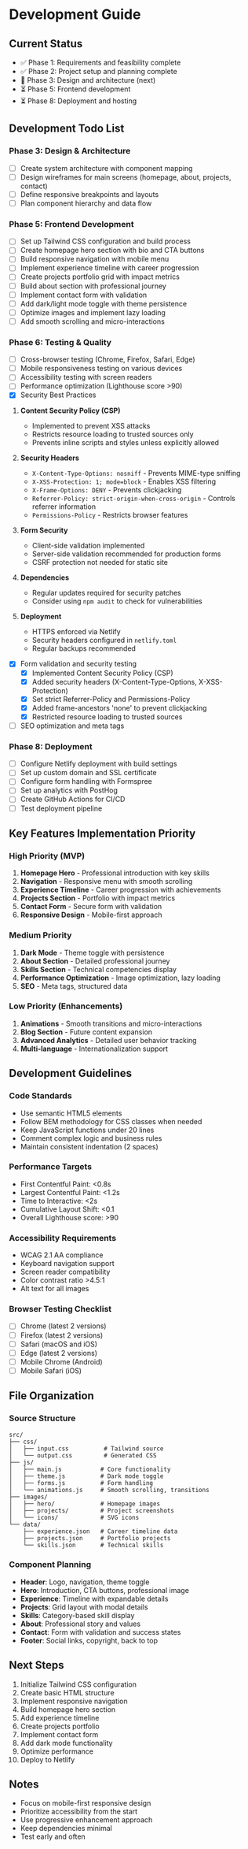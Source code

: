 # Development Guide

## Current Status
- ✅ Phase 1: Requirements and feasibility complete
- ✅ Phase 2: Project setup and planning complete
- 🔄 Phase 3: Design and architecture (next)
- ⏳ Phase 5: Frontend development
- ⏳ Phase 8: Deployment and hosting

## Development Todo List

### Phase 3: Design & Architecture
- [ ] Create system architecture with component mapping
- [ ] Design wireframes for main screens (homepage, about, projects, contact)
- [ ] Define responsive breakpoints and layouts
- [ ] Plan component hierarchy and data flow

### Phase 5: Frontend Development
- [ ] Set up Tailwind CSS configuration and build process
- [ ] Create homepage hero section with bio and CTA buttons
- [ ] Build responsive navigation with mobile menu
- [ ] Implement experience timeline with career progression
- [ ] Create projects portfolio grid with impact metrics
- [ ] Build about section with professional journey
- [ ] Implement contact form with validation
- [ ] Add dark/light mode toggle with theme persistence
- [ ] Optimize images and implement lazy loading
- [ ] Add smooth scrolling and micro-interactions

### Phase 6: Testing & Quality
- [ ] Cross-browser testing (Chrome, Firefox, Safari, Edge)
- [ ] Mobile responsiveness testing on various devices
- [ ] Accessibility testing with screen readers
- [ ] Performance optimization (Lighthouse score >90)
- [x] Security Best Practices

1. **Content Security Policy (CSP)**
   - Implemented to prevent XSS attacks
   - Restricts resource loading to trusted sources only
   - Prevents inline scripts and styles unless explicitly allowed

2. **Security Headers**
   - `X-Content-Type-Options: nosniff` - Prevents MIME-type sniffing
   - `X-XSS-Protection: 1; mode=block` - Enables XSS filtering
   - `X-Frame-Options: DENY` - Prevents clickjacking
   - `Referrer-Policy: strict-origin-when-cross-origin` - Controls referrer information
   - `Permissions-Policy` - Restricts browser features

3. **Form Security**
   - Client-side validation implemented
   - Server-side validation recommended for production forms
   - CSRF protection not needed for static site

4. **Dependencies**
   - Regular updates required for security patches
   - Consider using `npm audit` to check for vulnerabilities

5. **Deployment**
   - HTTPS enforced via Netlify
   - Security headers configured in `netlify.toml`
   - Regular backups recommended

- [x] Form validation and security testing
  - [x] Implemented Content Security Policy (CSP)
  - [x] Added security headers (X-Content-Type-Options, X-XSS-Protection)
  - [x] Set strict Referrer-Policy and Permissions-Policy
  - [x] Added frame-ancestors 'none' to prevent clickjacking
  - [x] Restricted resource loading to trusted sources
- [ ] SEO optimization and meta tags

### Phase 8: Deployment
- [ ] Configure Netlify deployment with build settings
- [ ] Set up custom domain and SSL certificate
- [ ] Configure form handling with Formspree
- [ ] Set up analytics with PostHog
- [ ] Create GitHub Actions for CI/CD
- [ ] Test deployment pipeline

## Key Features Implementation Priority

### High Priority (MVP)
1. **Homepage Hero** - Professional introduction with key skills
2. **Navigation** - Responsive menu with smooth scrolling
3. **Experience Timeline** - Career progression with achievements
4. **Projects Section** - Portfolio with impact metrics
5. **Contact Form** - Secure form with validation
6. **Responsive Design** - Mobile-first approach

### Medium Priority
1. **Dark Mode** - Theme toggle with persistence
2. **About Section** - Detailed professional journey
3. **Skills Section** - Technical competencies display
4. **Performance Optimization** - Image optimization, lazy loading
5. **SEO** - Meta tags, structured data

### Low Priority (Enhancements)
1. **Animations** - Smooth transitions and micro-interactions
2. **Blog Section** - Future content expansion
3. **Advanced Analytics** - Detailed user behavior tracking
4. **Multi-language** - Internationalization support

## Development Guidelines

### Code Standards
- Use semantic HTML5 elements
- Follow BEM methodology for CSS classes when needed
- Keep JavaScript functions under 20 lines
- Comment complex logic and business rules
- Maintain consistent indentation (2 spaces)

### Performance Targets
- First Contentful Paint: <0.8s
- Largest Contentful Paint: <1.2s
- Time to Interactive: <2s
- Cumulative Layout Shift: <0.1
- Overall Lighthouse score: >90

### Accessibility Requirements
- WCAG 2.1 AA compliance
- Keyboard navigation support
- Screen reader compatibility
- Color contrast ratio >4.5:1
- Alt text for all images

### Browser Testing Checklist
- [ ] Chrome (latest 2 versions)
- [ ] Firefox (latest 2 versions)
- [ ] Safari (macOS and iOS)
- [ ] Edge (latest 2 versions)
- [ ] Mobile Chrome (Android)
- [ ] Mobile Safari (iOS)

## File Organization

### Source Structure
```
src/
├── css/
│   ├── input.css          # Tailwind source
│   └── output.css         # Generated CSS
├── js/
│   ├── main.js           # Core functionality
│   ├── theme.js          # Dark mode toggle
│   ├── forms.js          # Form handling
│   └── animations.js     # Smooth scrolling, transitions
├── images/
│   ├── hero/             # Homepage images
│   ├── projects/         # Project screenshots
│   └── icons/            # SVG icons
└── data/
    ├── experience.json   # Career timeline data
    ├── projects.json     # Portfolio projects
    └── skills.json       # Technical skills
```

### Component Planning
- **Header**: Logo, navigation, theme toggle
- **Hero**: Introduction, CTA buttons, professional image
- **Experience**: Timeline with expandable details
- **Projects**: Grid layout with modal details
- **Skills**: Category-based skill display
- **About**: Professional story and values
- **Contact**: Form with validation and success states
- **Footer**: Social links, copyright, back to top

## Next Steps
1. Initialize Tailwind CSS configuration
2. Create basic HTML structure
3. Implement responsive navigation
4. Build homepage hero section
5. Add experience timeline
6. Create projects portfolio
7. Implement contact form
8. Add dark mode functionality
9. Optimize performance
10. Deploy to Netlify

## Notes
- Focus on mobile-first responsive design
- Prioritize accessibility from the start
- Use progressive enhancement approach
- Keep dependencies minimal
- Test early and often
